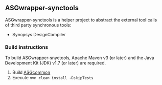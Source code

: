 ASGwrapper-synctools
--------------------

ASGwrapper-synctools is a helper project to abstract the external tool calls of third party synchronous tools:

* Synopsys DesignCompiler

### Build instructions ###

To build ASGwrapper-snyctools, Apache Maven v3 (or later) and the Java Development Kit (JDK) v1.7 (or later) are required.

1. Build [ASGcommon](https://github.com/hpiasg/asgcommon)
4. Execute `mvn clean install -DskipTests`